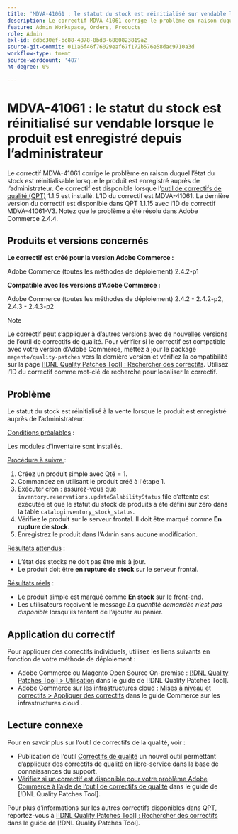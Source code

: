 ```yaml
---
title: 'MDVA-41061 : le statut du stock est réinitialisé sur vendable lorsque le produit est enregistré depuis l’administrateur'
description: Le correctif MDVA-41061 corrige le problème en raison duquel l’état du stock est réinitialisable lorsque le produit est enregistré auprès de l’administrateur. Ce correctif est disponible lorsque l’outil [Outil de correctifs de la qualité (QPT)](https://experienceleague.adobe.com/en/docs/commerce-operations/tools/quality-patches-tool/quality-patches-tool-to-self-serve-quality-patches) 1.1.5 est installé. L’ID du correctif est MDVA-41061. La dernière version du correctif est disponible dans QPT 1.1.15 avec l’ID de correctif MDVA-41061-V3. Notez que le problème a été résolu dans Adobe Commerce 2.4.4.
feature: Admin Workspace, Orders, Products
role: Admin
exl-id: ddbc30ef-bc88-4878-8bd8-6880823819a2
source-git-commit: 011a6f46f76029eaf67f172b576e58dac9710a3d
workflow-type: tm+mt
source-wordcount: '487'
ht-degree: 0%

---
```


# MDVA-41061 : le statut du stock est réinitialisé sur vendable lorsque le produit est enregistré depuis l’administrateur

Le correctif MDVA-41061 corrige le problème en raison duquel l’état du stock est réinitialisable lorsque le produit est enregistré auprès de l’administrateur. Ce correctif est disponible lorsque l’[outil de correctifs de qualité (QPT)](https://experienceleague.adobe.com/en/docs/commerce-operations/tools/quality-patches-tool/quality-patches-tool-to-self-serve-quality-patches) 1.1.5 est installé. L’ID du correctif est MDVA-41061. La dernière version du correctif est disponible dans QPT 1.1.15 avec l’ID de correctif MDVA-41061-V3. Notez que le problème a été résolu dans Adobe Commerce 2.4.4.

## Produits et versions concernés

**Le correctif est créé pour la version Adobe Commerce :**

Adobe Commerce (toutes les méthodes de déploiement) 2.4.2-p1

**Compatible avec les versions d’Adobe Commerce :**

Adobe Commerce (toutes les méthodes de déploiement) 2.4.2 - 2.4.2-p2, 2.4.3 - 2.4.3-p2

>[!NOTE]
>
>Le correctif peut s’appliquer à d’autres versions avec de nouvelles versions de l’outil de correctifs de qualité. Pour vérifier si le correctif est compatible avec votre version d’Adobe Commerce, mettez à jour le package `magento/quality-patches` vers la dernière version et vérifiez la compatibilité sur la page [[!DNL Quality Patches Tool] : Rechercher des correctifs](https://experienceleague.adobe.com/en/docs/commerce-operations/tools/quality-patches-tool/quality-patches-tool-to-self-serve-quality-patches). Utilisez l’ID du correctif comme mot-clé de recherche pour localiser le correctif.

## Problème

Le statut du stock est réinitialisé à la vente lorsque le produit est enregistré auprès de l’administrateur.

<u>Conditions préalables</u> :

Les modules d&#39;inventaire sont installés.

<u>Procédure à suivre </u> :

1. Créez un produit simple avec Qté = 1.
1. Commandez en utilisant le produit créé à l&#39;étape 1.
1. Exécuter cron : assurez-vous que `inventory.reservations.updateSalabilityStatus` file d’attente est exécutée et que le statut du stock de produits a été défini sur zéro dans la table `cataloginventory_stock_status`.
1. Vérifiez le produit sur le serveur frontal. Il doit être marqué comme **En rupture de stock**.
1. Enregistrez le produit dans l’Admin sans aucune modification.

<u>Résultats attendus</u> :

* L’état des stocks ne doit pas être mis à jour.
* Le produit doit être **en rupture de stock** sur le serveur frontal.

<u>Résultats réels</u> :

* Le produit simple est marqué comme **En stock** sur le front-end.
* Les utilisateurs reçoivent le message *La quantité demandée n’est pas disponible* lorsqu’ils tentent de l’ajouter au panier.

## Application du correctif

Pour appliquer des correctifs individuels, utilisez les liens suivants en fonction de votre méthode de déploiement :

* Adobe Commerce ou Magento Open Source On-premise : [[!DNL Quality Patches Tool] > Utilisation](/help/tools/quality-patches-tool/usage.md) dans le guide de [!DNL Quality Patches Tool].
* Adobe Commerce sur les infrastructures cloud : [Mises à niveau et correctifs > Appliquer des correctifs](https://experienceleague.adobe.com/docs/commerce-cloud-service/user-guide/develop/upgrade/apply-patches.html) dans le guide Commerce sur les infrastructures cloud .

## Lecture connexe

Pour en savoir plus sur l’outil de correctifs de la qualité, voir :

* Publication de l’outil [Correctifs de qualité](https://experienceleague.adobe.com/en/docs/commerce-operations/tools/quality-patches-tool/quality-patches-tool-to-self-serve-quality-patches) un nouvel outil permettant d’appliquer des correctifs de qualité en libre-service dans la base de connaissances du support.
* [Vérifiez si un correctif est disponible pour votre problème Adobe Commerce à l’aide de l’outil de correctifs de qualité](/help/tools/quality-patches-tool/patches-available-in-qpt/check-patch-for-magento-issue-with-magento-quality-patches.md) dans le guide de [!DNL Quality Patches Tool].

Pour plus d’informations sur les autres correctifs disponibles dans QPT, reportez-vous à [[!DNL Quality Patches Tool] : Rechercher des correctifs](https://experienceleague.adobe.com/tools/commerce-quality-patches/index.html) dans le guide de [!DNL Quality Patches Tool].
